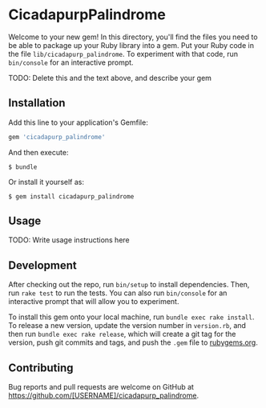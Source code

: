 # CicadapurpPalindrome

Welcome to your new gem! In this directory, you'll find the files you need to be able to package up your Ruby library into a gem. Put your Ruby code in the file `lib/cicadapurp_palindrome`. To experiment with that code, run `bin/console` for an interactive prompt.

TODO: Delete this and the text above, and describe your gem

## Installation

Add this line to your application's Gemfile:

```ruby
gem 'cicadapurp_palindrome'
```

And then execute:

    $ bundle

Or install it yourself as:

    $ gem install cicadapurp_palindrome

## Usage

TODO: Write usage instructions here

## Development

After checking out the repo, run `bin/setup` to install dependencies. Then, run `rake test` to run the tests. You can also run `bin/console` for an interactive prompt that will allow you to experiment.

To install this gem onto your local machine, run `bundle exec rake install`. To release a new version, update the version number in `version.rb`, and then run `bundle exec rake release`, which will create a git tag for the version, push git commits and tags, and push the `.gem` file to [rubygems.org](https://rubygems.org).

## Contributing

Bug reports and pull requests are welcome on GitHub at https://github.com/[USERNAME]/cicadapurp_palindrome.
